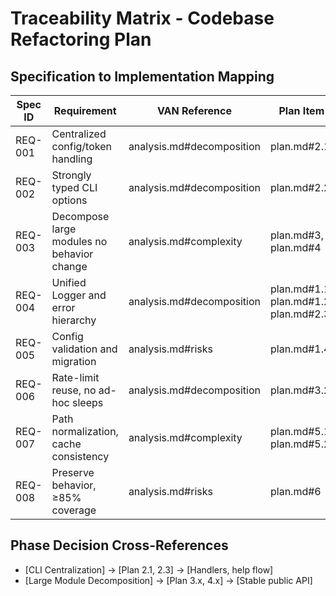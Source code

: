 # Traceability Matrix - Codebase Refactoring Plan

## Specification to Implementation Mapping
| Spec ID | Requirement                                  | VAN Reference                 | Plan Item                          | Creative Decision | Implementation | Test Coverage | Status |
| ------- | -------------------------------------------- | ----------------------------- | ----------------------------------- | ----------------- | -------------- | ------------- | ------ |
| REQ-001 | Centralized config/token handling             | analysis.md#decomposition     | plan.md#2.1                         | -                 | -              | -             | 🟡 Planned |
| REQ-002 | Strongly typed CLI options                    | analysis.md#decomposition     | plan.md#2.2                         | -                 | -              | -             | 🟡 Planned |
| REQ-003 | Decompose large modules no behavior change    | analysis.md#complexity        | plan.md#3, plan.md#4                | -                 | -              | -             | 🟡 Planned |
| REQ-004 | Unified Logger and error hierarchy            | analysis.md#decomposition     | plan.md#1.1, plan.md#1.2, plan.md#2.3 | -               | -              | -             | 🟡 Planned |
| REQ-005 | Config validation and migration               | analysis.md#risks             | plan.md#1.4                         | -                 | -              | -             | 🟡 Planned |
| REQ-006 | Rate-limit reuse, no ad-hoc sleeps            | analysis.md#decomposition     | plan.md#3.2                         | -                 | -              | -             | 🟡 Planned |
| REQ-007 | Path normalization, cache consistency         | analysis.md#complexity        | plan.md#5.1, plan.md#5.2            | -                 | -              | -             | 🟡 Planned |
| REQ-008 | Preserve behavior, ≥85% coverage              | analysis.md#risks             | plan.md#6                            | -                 | -              | -             | 🟡 Planned |

## Phase Decision Cross-References
- [CLI Centralization] → [Plan 2.1, 2.3] → [Handlers, help flow]
- [Large Module Decomposition] → [Plan 3.x, 4.x] → [Stable public API]
